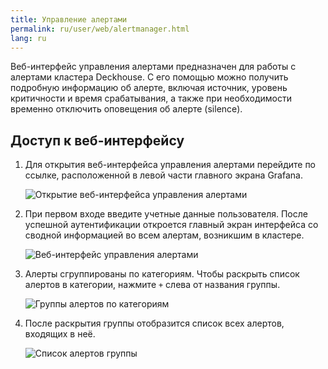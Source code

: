 ```yaml
---
title: Управление алертами
permalink: ru/user/web/alertmanager.html
lang: ru
---
```


Веб-интерфейс управления алертами предназначен для работы с алертами кластера Deckhouse.
С его помощью можно получить подробную информацию об алерте, включая источник, уровень критичности и время срабатывания,
а также при необходимости временно отключить оповещения об алерте (silence).

## Доступ к веб-интерфейсу

1. Для открытия веб-интерфейса управления алертами перейдите по ссылке, расположенной в левой части главного экрана Grafana.

   ![Открытие веб-интерфейса управления алертами](../../images/alertmanager-email/alertmanager-webinterface.png)

1. При первом входе введите учетные данные пользователя. После успешной аутентификации откроется главный экран интерфейса со сводной информацией во всем алертам, возникшим в кластере.

   ![Веб-интерфейс управления алертами](../../images/alertmanager-email/alertmanager-interface.png)

1. Алерты сгруппированы по категориям. Чтобы раскрыть список алертов в категории, нажмите `+` слева от названия группы.

   ![Группы алертов по категориям](../../images/alertmanager-email/alertmanager-alerts.png)

1. После раскрытия группы отобразится список всех алертов, входящих в неё.

   ![Список алертов группы](../../images/alertmanager-email/alertmanager-alertsgroup.png)
